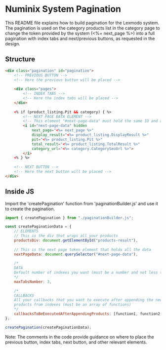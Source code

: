 # Numinix System Pagination
This README file explains how to build pagination for the Lexmodo system. The pagination is used on the category products list in the category page to change the token provided by the system (<%= next_page %>) into a full pagination with index tabs and next/previous buttons, as requested in the design.

## Structure
```html
<div class="pagination" id="pagination">
    <!-- PREVIOUS BUTTON -->
    <!-- Here the previous button will be placed -->
    
    <div class="pages">
        <!-- INDEX TABS -->
        <!-- Here the index tabs will be placed -->
    </div>
    
    <% if (product_listing.Pit && category) { %>
        <!-- NEXT PAGE DATA ELEMENT -->
        <!-- This element "#next-page-data" must hold the same ID and all these attributes and data from plush -->
        <i id="next-page-data" hidden
            next_page="<%= next_page %>"
            display_result="<%= product_listing.DisplayResult %>"
            pit="<%= product_listing.Pit %>"
            total_result="<%= product_listing.TotalResult %>"
            category_url="<%= category.CategorySeoUrl %>">
        </i>
    <% } %>
    
    <!-- NEXT BUTTON -->
    <!-- Here the next button will be placed -->
</div>
```
## Inside JS
Import the 'createPagination' function from 'paginationBuilder.js' and use it to create the pagination.
```javascript
import { createPagination } from "./paginationBuilder.js";

const createPaginationData = { 
    // ELEMENTS
    // This is the div that wraps all your products
    productsDiv: document.getElementById("products-result"),  
    
    // This is the next page token element that holds all the data
    nextPageData: document.querySelector("#next-page-data"),  
    
    /*
    DATA
    Default number of indexes you want (must be a number and not less than 1)
    */
    maxTabsNumber: 3,  
    
    /*
    CALLBACKS
    All your callbacks that you want to execute after appending the new 
    products from indexes (must be an array of functions)
    */
    callbacksToBeExecutedAfterAppendingProducts: [function1, function2, ....]
};

createPagination(createPaginationData);
```
Note: The comments in the code provide guidance on where to place the previous button, index tabs, next button, and other relevant elements.
